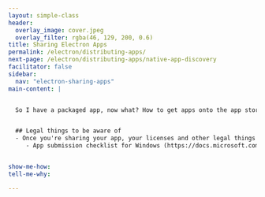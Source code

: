 ```yaml
---
layout: simple-class
header:
  overlay_image: cover.jpeg
  overlay_filter: rgba(46, 129, 200, 0.6)
title: Sharing Electron Apps
permalink: /electron/distributing-apps/
next-page: /electron/distributing-apps/native-app-discovery
facilitator: false
sidebar:
  nav: "electron-sharing-apps"
main-content: |


  So I have a packaged app, now what? How to get apps onto the app store and easy to download.


  ## Legal things to be aware of
  - Once you're sharing your app, your licenses and other legal things need to be in order
     - App submission checklist for Windows (https://docs.microsoft.com/en-us/windows/uwp/publish/app-submissions)


show-me-how:
tell-me-why:

---
```

